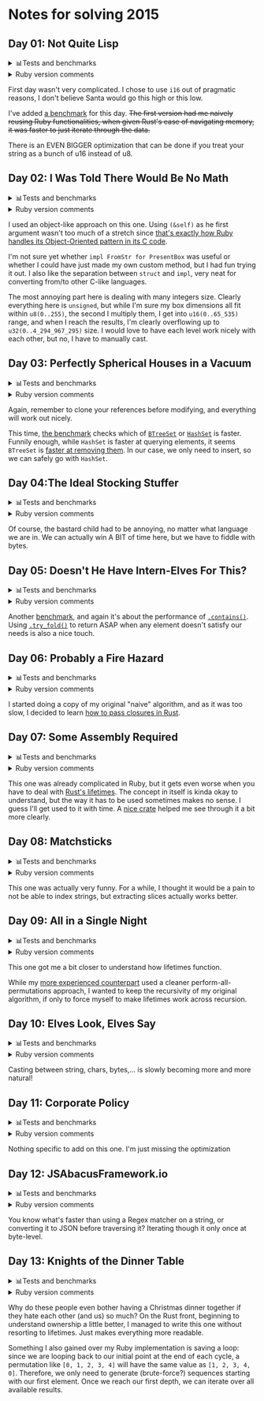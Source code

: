 # Notes for solving 2015
## Day 01: Not Quite Lisp

<details>
<summary>📊Tests and benchmarks</summary>

```
test year_2015::day_01::tests::works_with_samples_v1 ... ok
test year_2015::day_01::tests::works_with_samples_v2 ... ok
test year_2015_day_01 ... ok

year_2015::day_01/year_2015::day_01_v1
                        time:   [6.2931 µs 6.8094 µs 7.3834 µs]
year_2015::day_01/year_2015::day_01_v2
                        time:   [1.9841 µs 1.9896 µs 1.9955 µs]
year_2015::day_01_v1/Naive/7000
                        time:   [63.548 µs 64.204 µs 64.821 µs]
year_2015::day_01_v1/Fast/7000
                        time:   [5.6477 µs 5.8044 µs 6.0121 µs]
```
</details>

<details>
<summary>Ruby version comments</summary>

> Ruby's `String` class is very well-furnished, even without all of Rail's `ActiveSupport` goodness. In that case, just using [`#count()`](https://apidock.com/ruby/String/count) is enough to get us out of trouble quickly.
> 
> I am pretty sure there must be an algorithm that doesn't include iterating through the whole string, but so far, the only idea I got would be to use bisecting until I get to the proper index, which just felt like a hassle.
</details>

First day wasn't very complicated. I chose to use `i16` out of pragmatic reasons, I don't believe Santa would go this high or this low.

I've added [a benchmark](benches/year_2015_day_01.rs) for this day. ~~The first version had me naively reusing Ruby functionalities, when given Rust's ease of navigating memory, it was faster to just iterate through the data.~~

There is an EVEN BIGGER optimization that can be done if you treat your string as a bunch of u16 instead of u8.

## Day 02: I Was Told There Would Be No Math

<details>
<summary>📊Tests and benchmarks</summary>

```
test year_2015::day_02::tests::works_with_samples_v1 ... ok
test year_2015::day_02::tests::works_with_samples_v2 ... ok
test year_2015_day_02 ... ok

year_2015::day_02/year_2015::day_02_v1
                        time:   [74.835 µs 74.904 µs 74.977 µs]
year_2015::day_02/year_2015::day_02_v2
                        time:   [74.878 µs 74.969 µs 75.067 µs]
```
</details>

<details>
<summary>Ruby version comments</summary>

> I..am not even sure this one was complicated in any way.
</details>

I used an object-like approach on this one. Using `(&self)` as he first argument wasn't too much of a stretch since [that's exactly how Ruby handles its Object-Oriented pattern in its C code](https://silverhammermba.github.io/emberb/c/#Methods).

I'm not sure yet whether `impl FromStr for PresentBox` was useful or whether I could have just made my own custom method, but I had fun trying it out. I also like the separation between `struct` and `impl`, very neat for converting from/to other C-like languages.

The most annoying part here is dealing with many integers size. Clearly everything here is `unsigned`, but while I'm sure my box dimensions all fit within `u8(0..255)`, the second I multiply them, I get into `u16(0..65_535)` range, and when I reach the results, I'm clearly overflowing up to `u32(0..4_294_967_295)` size. I would love to have each level work nicely with each other, but no, I have to manually cast.

## Day 03: Perfectly Spherical Houses in a Vacuum

<details>
<summary>📊Tests and benchmarks</summary>

```
test year_2015::day_03::tests::moves_characters_properly ... ok
test year_2015::day_03::tests::works_with_samples_v1 ... ok
test year_2015::day_03::tests::works_with_samples_v2 ... ok
test year_2015_day_03 ... ok

year_2015::day_03/year_2015::day_03_v1
                        time:   [232.27 µs 232.77 µs 233.35 µs]
year_2015::day_03/year_2015::day_03_v2
                        time:   [250.97 µs 251.71 µs 252.48 µs]
year_2015::day_03_v1/BTreeSet/8192
                        time:   [401.94 µs 402.21 µs 402.50 µs]
year_2015::day_03_v1/HashSet/8192
                        time:   [234.20 µs 234.41 µs 234.64 µs]
year_2015::day_03_v2/BTreeSet/8192
                        time:   [432.48 µs 432.72 µs 432.98 µs]
year_2015::day_03_v2/HashSet/8192
                        time:   [252.37 µs 252.70 µs 253.00 µs]
```
</details>

<details>
<summary>Ruby version comments</summary>

> The only thing to be wary of is on line 16: without the call to `#dup`, all of Santa's and Robo-Santa's positions will be overwritten, since Ruby's object model has a tendancy to pass references when you expect to pass values.
> 
> Passing by value or reference is a really wonky subject, but this [blog post](https://robertheaton.com/2014/07/22/is-ruby-pass-by-reference-or-pass-by-value/) got nice examples that will get you started.
</details>

Again, remember to clone your references before modifying, and everything will work out nicely.

This time, [the benchmark](benches/year_2015_day_03.rs) checks which of [`BTreeSet`](https://doc.rust-lang.org/stable/std/collections/struct.BTreeSet.html) or [`HashSet`](https://doc.rust-lang.org/stable/std/collections/hash_set/struct.HashSet.html) is faster. Funnily enough, while `HashSet` is faster at querying elements, it seems `BTreeSet` is [faster at removing them](https://github.com/ssomers/rust_bench_sets_compared). In our case, we only need to insert, so we can safely go with `HashSet`.

## Day 04:The Ideal Stocking Stuffer

<details>
<summary>📊Tests and benchmarks</summary>

```
test year_2015::day_04::tests::works_with_samples_v1 ... ok
test year_2015::day_04::tests::works_with_samples_v2 ... ok
test year_2015_day_04 ... ok

year_2015::day_04/year_2015::day_04_v1
                        time:   [36.404 ms 36.439 ms 36.457 ms]
Warning: Unable to complete 10 samples in 5.0s. You may wish to increase target time to 10.6s.
year_2015::day_04/year_2015::day_04_v2
                        time:   [1.0535 s 1.0541 s 1.0545 s]
```
</details>

<details>
<summary>Ruby version comments</summary>

> Not gonna lie, brute-forcing [MD5 hashes](https://en.wikipedia.org/wiki/MD5) is not something interesting.
</details>

Of course, the bastard child had to be annoying, no matter what language we are in. We can actually win A BIT of time here, but we have to fiddle with bytes.

## Day 05: Doesn't He Have Intern-Elves For This?

<details>
<summary>📊Tests and benchmarks</summary>

```
test year_2015::day_05::tests::finds_nice_strings_v1 ... ok
test year_2015::day_05::tests::finds_nice_strings_v2 ... ok
test year_2015::day_05::tests::works_with_samples_v1 ... ok
test year_2015::day_05::tests::works_with_samples_v2 ... ok
test year_2015_day_05 ... ok

year_2015::day_05/year_2015::day_05_v1
                        time:   [51.142 µs 51.447 µs 51.928 µs]

year_2015::day_05/year_2015::day_05_v2
                        time:   [181.19 µs 181.42 µs 181.68 µs]

year_2015::day_05_v1/contains/17000
                        time:   [95.128 µs 95.245 µs 95.361 µs]
year_2015::day_05_v1/chars/17000
                        time:   [50.388 µs 50.474 µs 50.563 µs]
```
</details>

<details>
<summary>Ruby version comments</summary>

> Again, [Regexp](https://ruby-doc.org/core-2.5.1/Regexp.html) really are one of the best tools in your developer arsenal. In this specific exercise, we can look for repetition by using `\1`, which will reference a previously-captured group. Nothing specifically hard beyond that.
</details>

Another [benchmark](benches/year_2015_day_05.rs), and again it's about the performance of [`.contains()`](https://doc.rust-lang.org/std/primitive.str.html#method.contains). Using [`.try_fold()`](https://doc.rust-lang.org/std/iter/trait.Iterator.html#method.try_fold) to return ASAP when any element doesn't satisfy our needs is also a nice touch.

## Day 06: Probably a Fire Hazard

<details>
<summary>📊Tests and benchmarks</summary>

```
test year_2015::day_06::tests::works_with_samples_v1 ... ok
test year_2015::day_06::tests::works_with_samples_v2 ... ok
test year_2015_day_06 ... ok

year_2015::day_06/year_2015::day_06_v1
                        time:   [13.186 ms 13.320 ms 13.522 ms]
year_2015::day_06/year_2015::day_06_v2
                        time:   [13.437 ms 13.466 ms 13.499 ms]
```
</details>

<details>
<summary>Ruby version comments</summary>

> This one actually gave me SOME trouble. My first solution was iterating on each element one by one and was clearly too long. Thanksfully, Ruby is really smart when it comes to replacing slices of an array.
> 
> There is an even more beautiful solution for part 2 that consist of only tracking the total numbers of flicks on/off/toggle, but in the off chance that a light already off is turned off again, the results would become false.
> 
> Also of note: remember what was discussed earlier about references? Well, the [documentation covers that too](https://ruby-doc.org/core-3.0.1/Array.html#class-Array-label-Creating+Arrays). Quote:
> 
> > Note that the second argument populates the array with references to the same object. Therefore, it is only recommended in cases when you need to instantiate arrays with natively immutable objects such as Symbols, numbers, true or false.
> >
> > To create an array with separate objects a block can be passed instead. This method is safe to use with mutable objects such as hashes, strings or other arrays:
</details>

I started doing a copy of my original "naive" algorithm, and as it was too slow, I decided to learn [how to pass closures in Rust](https://doc.rust-lang.org/book/ch13-01-closures.html).

## Day 07: Some Assembly Required

<details>
<summary>📊Tests and benchmarks</summary>

```
test year_2015::day_07::tests::works_with_samples_v1 ... ok
test year_2015::day_07::tests::works_with_samples_v2 ... ok
test year_2015_day_07 ... ok

year_2015::day_07/year_2015::day_07_v1
                        time:   [62.800 µs 62.873 µs 62.940 µs]
year_2015::day_07/year_2015::day_07_v2
                        time:   [127.35 µs 127.56 µs 127.82 µs]
```
</details>

<details>
<summary>Ruby version comments</summary>

> We already discovered bitwise operators in the previous exercises, so that shouldn't be too hard. The complication comes from building the wires.
> 
> The naive implementation, that works very well with the sample input, consists of interpreting each line one by one, storing the value of each wire every time. Unfortunately, not all inputs are indicated in a linear way.
> 
> The answer lies in to store all wires, setting up operations with [lazy evaluation](https://betterprogramming.pub/how-lazy-evaluation-works-in-ruby-a90237e99ac3), and letting intepretation work itself all the way back.
</details>

This one was already complicated in Ruby, but it gets even worse when you have to deal with [Rust's lifetimes](https://doc.rust-lang.org/rust-by-example/scope/lifetime.html). The concept in itself is kinda okay to understand, but the way it has to be used sometimes makes no sense. I guess I'll get used to it with time. A [nice crate](https://docs.rs/advent-of-code/2022.0.66/src/advent_of_code/year2015/day07.rs.html) helped me see through it a bit more clearly.

## Day 08: Matchsticks

<details>
<summary>📊Tests and benchmarks</summary>

```
test year_2015::day_08::tests::calculates_length_of_code_strings ... ok
test year_2015::day_08::tests::calculates_length_of_memory_strings ... ok
test year_2015::day_08::tests::calculates_length_of_dumped_strings ... ok
test year_2015::day_08::tests::works_with_samples_v1 ... ok
test year_2015::day_08::tests::works_with_samples_v2 ... ok

year_2015::day_08/year_2015::day_08_v1
                        time:   [13.389 µs 13.434 µs 13.486 µs]
year_2015::day_08/year_2015::day_08_v2
                        time:   [8.7562 µs 8.8298 µs 8.9084 µs]
```
</details>

<details>
<summary>Ruby version comments</summary>

> Understanding how characters escaping works is a massive PAIN, and misunderstand the concept is a reason why [PHP MySQL injections](https://www.php.net/manual/en/security.database.sql-injection.php) were so infamous. Things get even more hairy when you have to work with MULTIPLE type of injections (paths, web, sql,...), or even multiple types of string that don't escape the same way,
> 
> In that case, we are lucky, since Ruby already implements [dump](https://ruby-doc.org/3.2.2/String.html#method-i-dump) and [undump](https://ruby-doc.org/3.2.2/String.html#method-i-undump), which happens to work exactly as the exercise require. But since we're here to learn, the methods will alternate at runtime between the Ruby methods and the manual implementation.
</details>

This one was actually very funny. For a while, I thought it would be a pain to not be able to index strings, but extracting slices actually works better.

## Day 09: All in a Single Night

<details>
<summary>📊Tests and benchmarks</summary>

```
test year_2015::day_09::tests::works_with_samples_v1 ... ok
test year_2015::day_09::tests::works_with_samples_v2 ... ok
test year_2015_day_09 ... ok

year_2015::day_09/year_2015::day_09_v1
                        time:   [1.2927 ms 1.2995 ms 1.3064 ms]
year_2015::day_09/year_2015::day_09_v2
                        time:   [4.0988 ms 4.1071 ms 4.1157 ms]
```
</details>

<details>
<summary>Ruby version comments</summary>

> Any programming school worth its salt will one day ask of you the shortest path between many points. Often, the idea is that you'll use graph theory and implement [Dijkstra's algorithm](https://en.wikipedia.org/wiki/Dijkstra%27s_algorithm). Sometimes, the school wants your brain for dinner and you'll be asked to further solve the [Travelling Salesman Problem](https://en.wikipedia.org/wiki/Travelling_salesman_problem). Both are very interested concepts in themselves, and a good first approach to [PathFinding](https://en.wikipedia.org/wiki/Pathfinding).
> 
> If you're not fond of graph transversal, the best answer is often to start using the [A* (A-Star)](https://en.wikipedia.org/wiki/A*_search_algorithm) algorithm to iterate through all possible paths.
> 
> You can then optimize it, for instance instructing the algorithm to stop searching once it's on a path longer than a previously explored one.
> 
> As for finding the "longest path"...just imagine you're not looking for a "shortest" or "longest" path, but a "best" path, and change how that path is selected among others.
</details>

This one got me a bit closer to understand how lifetimes function.

While my [more experienced counterpart](https://docs.rs/advent-of-code/2022.0.66/src/advent_of_code/year2015/day09.rs.html) used a cleaner perform-all-permutations approach, I wanted to keep the recursivity of my original algorithm, if only to force myself to make lifetimes work across recursion.

## Day 10: Elves Look, Elves Say

<details>
<summary>📊Tests and benchmarks</summary>

```
test year_2015::day_10::tests::looks_and_says_over_strings ... ok
test year_2015_day_10 ... ok

year_2015::day_10/year_2015::day_10_v1
                        time:   [870.36 µs 872.61 µs 875.35 µs]
year_2015::day_10/year_2015::day_10_v2
                        time:   [12.131 ms 12.153 ms 12.177 ms]
```
</details>

<details>
<summary>Ruby version comments</summary>

> This exercise is based on John H. Conway's [Look-and-say sequences](https://en.wikipedia.org/wiki/Look-and-say_sequence), you probably know him for the [Game of Life](https://en.wikipedia.org/wiki/Conway%27s_Game_of_Life), but the mathematician provided us with lot of science.
> 
> Nothing really hard in this exercise, except complexity quickly running high, it becomes important to use the best algorithm to generate the next sequence.
</details>

Casting between string, chars, bytes,... is slowly becoming more and more natural!

## Day 11: Corporate Policy

<details>
<summary>📊Tests and benchmarks</summary>

```
test year_2015::day_11::tests::passwords_are_valid ... ok
test year_2015::day_11::tests::works_with_samples_v1 ... ok
test year_2015_day_11 ... ok

year_2015::day_11/year_2015::day_11_v1
                        time:   [4.8713 ms 4.8800 ms 4.8927 ms]
year_2015::day_11/year_2015::day_11_v2
                        time:   [24.898 ms 24.958 ms 25.035 ms]
```
</details>

<details>
<summary>Ruby version comments</summary>

> Another exercise that is actually quite simple when you don't have to account for PERFORMANCE: the complexity in this exercise can quickly become huge and it's important that each of your iterations is as fast as you can. A good tool for that is [using Ruby's built-in Benchmark class](https://blog.appsignal.com/2018/02/27/benchmarking-ruby-code.html) to compare which of two implementations is the fastest.
> 
> Another thing to do is to use heuristics and pre-sanitization: in this exercise, you don't need to iterate and test from `iaaaaaaa` to `izzzzzzz`.
</details>

Nothing specific to add on this one. I'm just missing the optimization

## Day 12: JSAbacusFramework.io

<details>
<summary>📊Tests and benchmarks</summary>

```
test year_2015::day_12::tests::works_with_samples_v1 ... ok
test year_2015::day_12::tests::works_with_samples_v2 ... ok
test year_2015_day_12 ... ok

year_2015::day_12/year_2015::day_12_v1
                        time:   [17.760 µs 17.955 µs 18.183 µs]
year_2015::day_12/year_2015::day_12_v2
                        time:   [30.888 µs 31.305 µs 31.736 µs]
```
</details>

<details>
<summary>Ruby version comments</summary>

> That day looked so easy that I could not believe my eyes when I solved it in a simple one-liner: `3.0.0 :001 > pbpaste.scan(/-?\d+/).map(&:to_i).inject(&:+)`.
> 
> The second part is a bit more convoluted, but navigating JSON nodes isn't really a pain, you either have a Hash (explore), an Array (explore), or a value (return). Nothing too hard so far.
</details>

You know what's faster than using a Regex matcher on a string, or converting it to JSON before traversing it? Iterating though it only once at byte-level.


## Day 13: Knights of the Dinner Table

<details>
<summary>📊Tests and benchmarks</summary>

```
test year_2015::day_13::tests::parses_input_lines ... ok
test year_2015::day_13::tests::works_with_samples_v1 ... ok
test year_2015_day_13 ... ok

year_2015::day_13/year_2015::day_13_v1
                        time:   [46.791 ms 47.177 ms 47.561 ms]
Warning: Unable to complete 100 samples in 5.0s. You may wish to increase target time to 9.9s, or reduce sample count to 50.
year_2015::day_13/year_2015::day_13_v2
                        time:   [86.755 ms 87.306 ms 87.891 ms]
```
</details>

<details>
<summary>Ruby version comments</summary>

> Again, refer to [Day 09](##day-09) because we are in a similar configuration, with the exception that we must rejoin our starting point at the end. Nothing too complicated.
> 
> Second part is just adding another node with a 0 relationship to all nodes. Surprisingly, it seems our presence lowered the general happiness...
</details>

Why do these people even bother having a Christmas dinner together if they hate each other (and us) so much? On the Rust front, beginning to understand ownership a little better, I managed to write this one without resorting to lifetimes. Just makes everything more readable.

Something I also gained over my Ruby implementation is saving a loop: since we are looping back to our initial point at the end of each cycle, a permutation like `[0, 1, 2, 3, 4]` will have the same value as `[1, 2, 3, 4, 0]`. Therefore, we only need to generate (brute-force?) sequences starting with our first element. Once we reach our first depth, we can iterate over all available results.
